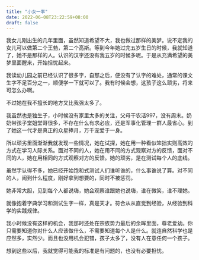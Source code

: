 ```yaml
---
title: "小女一事"
date: 2022-06-08T23:22:59+08:00
draft: false
---
```


我女儿刚出生的几年里面，虽然知道希望不大，我也做过那样的美梦。说不定我的女儿可以做第二个王勃，第二个高斯。等到今年她过完五岁生日的时候，我就知道了，她不是那样的人。认识的汉字还没有我五岁的时候多呢。于是从充满希望的美梦里面醒来，开始担忧起来。

我读幼儿园之前已经认识了很多字，自那之后，便没有了认字的难处，通常的课文生字不足百分之一，顺便学一下就可以了。我有时候会想，这孩子这么顽劣，将来可怎么办啊。

不过她在我不擅长的地方又比我强太多了。

我虽然也是独生子，小时候没有家里太多的关注，父母干农活997，没有周末。奶奶带孩子堂姐堂哥很多，不存在什么有求必应，还是军事化管理一群人最省心。到了她这一代才是真正的众星捧月，万千宠爱于一身。

所以顽劣里面渐渐我就发现一些情况，她在试探，她在用一种看似笨拙实则高效的方式在学习人际关系。面对不同的人，她在用不同的方式观察对方的反馈，面对不同的人，她在用相同的方式观察对方的反馈。她的顽劣，是在测试每个人的底线。

虽然字认得不多，她已经开始饱和式测试人们谁听谁的，什么事谁说了算。对不同的人，闹到什么程度，刚好拿到想要的，同时不被惩罚。

她非常大胆，见到每个人都说嗨，她会观察谁跟她也说嗨，谁在微笑，谁不理她。

就像抱着字典学习和测试生字一样，真是天才。符合从从直觉到经验，从经验到科学的实践规律。

我小时候没有这样的机会，我那时还处在宗族势力最后的余晖里面，尊老爱幼。你只需要知道你对什么人应该做什么，不需要知道每个人是什么。就连自然科学也是应然多，实然少。而且也没用机会犯错，孩子太多了，没有人在意任何一个孩子。

想到这些以后，我就觉得可能我的标准是有问题的，也没有必要担忧。
